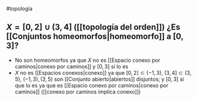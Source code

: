  #topología 
## $X=[0,2] \cup (3,4]$ ([[topología del orden]]) ¿Es [[Conjuntos homeomorfos|homeomorfo]] a $[0,3]$?

- No son homeomorfos ya que $X$ no es [[Espacio conexo por caminos|conexo por caminos]] y $[0,3]$ si lo es
- $X$ no es [[Espacios conexos|conexo]] ya que $[0,2] \subset (-1,3)$, $(3,4] \subset (3,5)$, $(-1,3),(3,5)$ son [[Conjunto abierto|abiertos]] disjuntos; y $[0,3]$ si que lo es ya que es [[Espacio conexo por caminos|conexo por caminos]] ([[conexo por caminos implica conexo]]) 